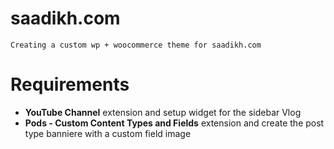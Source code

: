 # saadikh.com
    Creating a custom wp + woocommerce theme for saadikh.com
# Requirements
 - **YouTube Channel** extension and setup widget for the sidebar Vlog
 - **Pods - Custom Content Types and Fields** extension and create the post type banniere with a custom field image  
